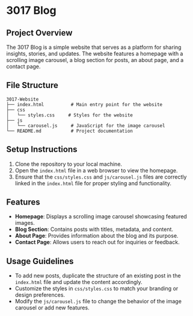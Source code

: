 # 3017 Blog

## Project Overview
The 3017 Blog is a simple website that serves as a platform for sharing insights, stories, and updates. The website features a homepage with a scrolling image carousel, a blog section for posts, an about page, and a contact page.

## File Structure
```
3017-Website
├── index.html          # Main entry point for the website
├── css
│   └── styles.css     # Styles for the website
├── js
│   └── carousel.js     # JavaScript for the image carousel
└── README.md           # Project documentation
```

## Setup Instructions
1. Clone the repository to your local machine.
2. Open the `index.html` file in a web browser to view the homepage.
3. Ensure that the `css/styles.css` and `js/carousel.js` files are correctly linked in the `index.html` file for proper styling and functionality.

## Features
- **Homepage**: Displays a scrolling image carousel showcasing featured images.
- **Blog Section**: Contains posts with titles, metadata, and content.
- **About Page**: Provides information about the blog and its purpose.
- **Contact Page**: Allows users to reach out for inquiries or feedback.

## Usage Guidelines
- To add new posts, duplicate the structure of an existing post in the `index.html` file and update the content accordingly.
- Customize the styles in `css/styles.css` to match your branding or design preferences.
- Modify the `js/carousel.js` file to change the behavior of the image carousel or add new features.